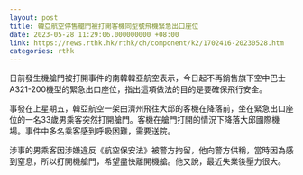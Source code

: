 ```yaml
---
layout: post
title: 韓亞航空停售艙門被打開客機同型號飛機緊急出口座位
date: 2023-05-28 11:29:06.000000000 +08:00
link: https://news.rthk.hk/rthk/ch/component/k2/1702416-20230528.htm
categories: rthk
---
```


日前發生機艙門被打開事件的南韓韓亞航空表示，今日起不再銷售旗下空中巴士A321-200機型的緊急出口座位，指出這項做法的目的是要確保飛行安全。

事發在上星期五，韓亞航空一架由濟州飛往大邱的客機在降落前，坐在緊急出口座位的一名33歲男乘客突然打開艙門。客機在艙門打開的情況下降落大邱國際機場。事件中多名乘客感到呼吸困難，需要送院。 

涉事的男乘客因涉嫌違反《航空保安法》被警方拘留，他向警方供稱，當時因為感到窒息，所以打開機艙門，希望盡快離開機艙。他又說，最近失業後壓力很大。
